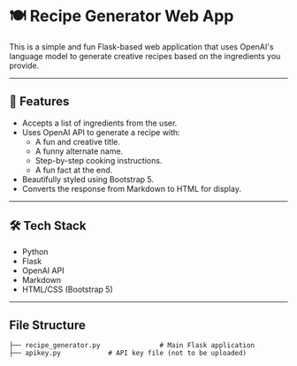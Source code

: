 # 🍽️ Recipe Generator Web App

This is a simple and fun Flask-based web application that uses OpenAI's language model to generate creative recipes based on the ingredients you provide.

---

## 🚀 Features

- Accepts a list of ingredients from the user.
- Uses OpenAI API to generate a recipe with:
  - A fun and creative title.
  - A funny alternate name.
  - Step-by-step cooking instructions.
  - A fun fact at the end.
- Beautifully styled using Bootstrap 5.
- Converts the response from Markdown to HTML for display.

---

## 🛠️ Tech Stack

- Python
- Flask
- OpenAI API
- Markdown
- HTML/CSS (Bootstrap 5)

---
## File Structure

```
├── recipe_generator.py               # Main Flask application
├── apikey.py            # API key file (not to be uploaded)
```
